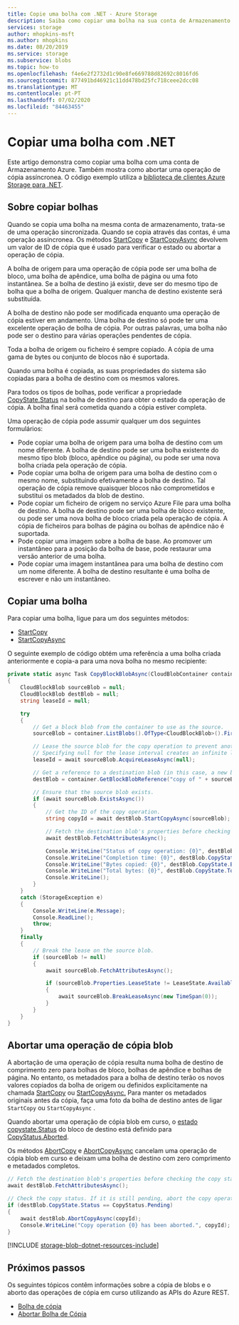 ```yaml
---
title: Copie uma bolha com .NET - Azure Storage
description: Saiba como copiar uma bolha na sua conta de Armazenamento Azure utilizando a biblioteca de clientes .NET.
services: storage
author: mhopkins-msft
ms.author: mhopkins
ms.date: 08/20/2019
ms.service: storage
ms.subservice: blobs
ms.topic: how-to
ms.openlocfilehash: f4e6e2f2732d1c90e8fe669788d82692c8016fd6
ms.sourcegitcommit: 877491bd46921c11dd478bd25fc718ceee2dcc08
ms.translationtype: MT
ms.contentlocale: pt-PT
ms.lasthandoff: 07/02/2020
ms.locfileid: "84463455"
---
```

# <a name="copy-a-blob-with-net"></a>Copiar uma bolha com .NET

Este artigo demonstra como copiar uma bolha com uma conta de Armazenamento Azure. Também mostra como abortar uma operação de cópia assíncronea. O código exemplo utiliza a [biblioteca de clientes Azure Storage para .NET](/dotnet/api/overview/azure/storage?view=azure-dotnet).

## <a name="about-copying-blobs"></a>Sobre copiar bolhas

Quando se copia uma bolha na mesma conta de armazenamento, trata-se de uma operação sincronizada. Quando se copia através das contas, é uma operação assíncronea. Os métodos [StartCopy](/dotnet/api/microsoft.azure.storage.blob.cloudblob.startcopy?view=azure-dotnet) e [StartCopyAsync](/dotnet/api/microsoft.azure.storage.blob.cloudblob.startcopyasync?view=azure-dotnet) devolvem um valor de ID de cópia que é usado para verificar o estado ou abortar a operação de cópia.

A bolha de origem para uma operação de cópia pode ser uma bolha de bloco, uma bolha de apêndice, uma bolha de página ou uma foto instantânea. Se a bolha de destino já existir, deve ser do mesmo tipo de bolha que a bolha de origem. Qualquer mancha de destino existente será substituída. 

A bolha de destino não pode ser modificada enquanto uma operação de cópia estiver em andamento. Uma bolha de destino só pode ter uma excelente operação de bolha de cópia. Por outras palavras, uma bolha não pode ser o destino para várias operações pendentes de cópia.

Toda a bolha de origem ou ficheiro é sempre copiado. A cópia de uma gama de bytes ou conjunto de blocos não é suportada.

Quando uma bolha é copiada, as suas propriedades do sistema são copiadas para a bolha de destino com os mesmos valores.

Para todos os tipos de bolhas, pode verificar a propriedade [CopyState.Status](/dotnet/api/microsoft.azure.storage.blob.copystate.status?view=azure-dotnet) na bolha de destino para obter o estado da operação de cópia. A bolha final será cometida quando a cópia estiver completa.

Uma operação de cópia pode assumir qualquer um dos seguintes formulários:

  - Pode copiar uma bolha de origem para uma bolha de destino com um nome diferente. A bolha de destino pode ser uma bolha existente do mesmo tipo blob (bloco, apêndice ou página), ou pode ser uma nova bolha criada pela operação de cópia.
  - Pode copiar uma bolha de origem para uma bolha de destino com o mesmo nome, substituindo efetivamente a bolha de destino. Tal operação de cópia remove quaisquer blocos não comprometidos e substitui os metadados da blob de destino.
  - Pode copiar um ficheiro de origem no serviço Azure File para uma bolha de destino. A bolha de destino pode ser uma bolha de bloco existente, ou pode ser uma nova bolha de bloco criada pela operação de cópia. A cópia de ficheiros para bolhas de página ou bolhas de apêndice não é suportada.
  - Pode copiar uma imagem sobre a bolha de base. Ao promover um instantâneo para a posição da bolha de base, pode restaurar uma versão anterior de uma bolha.
  - Pode copiar uma imagem instantânea para uma bolha de destino com um nome diferente. A bolha de destino resultante é uma bolha de escrever e não um instantâneo.

## <a name="copy-a-blob"></a>Copiar uma bolha

Para copiar uma bolha, ligue para um dos seguintes métodos:

 - [StartCopy](/dotnet/api/microsoft.azure.storage.blob.cloudblob.startcopy?view=azure-dotnet)
 - [StartCopyAsync](/dotnet/api/microsoft.azure.storage.blob.cloudblob.startcopyasync?view=azure-dotnet)

O seguinte exemplo de código obtém uma referência a uma bolha criada anteriormente e copia-a para uma nova bolha no mesmo recipiente:

```csharp
private static async Task CopyBlockBlobAsync(CloudBlobContainer container)
{
    CloudBlockBlob sourceBlob = null;
    CloudBlockBlob destBlob = null;
    string leaseId = null;

    try
    {
        // Get a block blob from the container to use as the source.
        sourceBlob = container.ListBlobs().OfType<CloudBlockBlob>().FirstOrDefault();

        // Lease the source blob for the copy operation to prevent another client from modifying it.
        // Specifying null for the lease interval creates an infinite lease.
        leaseId = await sourceBlob.AcquireLeaseAsync(null);

        // Get a reference to a destination blob (in this case, a new blob).
        destBlob = container.GetBlockBlobReference("copy of " + sourceBlob.Name);

        // Ensure that the source blob exists.
        if (await sourceBlob.ExistsAsync())
        {
            // Get the ID of the copy operation.
            string copyId = await destBlob.StartCopyAsync(sourceBlob);

            // Fetch the destination blob's properties before checking the copy state.
            await destBlob.FetchAttributesAsync();

            Console.WriteLine("Status of copy operation: {0}", destBlob.CopyState.Status);
            Console.WriteLine("Completion time: {0}", destBlob.CopyState.CompletionTime);
            Console.WriteLine("Bytes copied: {0}", destBlob.CopyState.BytesCopied.ToString());
            Console.WriteLine("Total bytes: {0}", destBlob.CopyState.TotalBytes.ToString());
            Console.WriteLine();
        }
    }
    catch (StorageException e)
    {
        Console.WriteLine(e.Message);
        Console.ReadLine();
        throw;
    }
    finally
    {
        // Break the lease on the source blob.
        if (sourceBlob != null)
        {
            await sourceBlob.FetchAttributesAsync();

            if (sourceBlob.Properties.LeaseState != LeaseState.Available)
            {
                await sourceBlob.BreakLeaseAsync(new TimeSpan(0));
            }
        }
    }
}
```

## <a name="abort-a-blob-copy-operation"></a>Abortar uma operação de cópia blob

A abortação de uma operação de cópia resulta numa bolha de destino de comprimento zero para bolhas de bloco, bolhas de apêndice e bolhas de página. No entanto, os metadados para a bolha de destino terão os novos valores copiados da bolha de origem ou definidos explicitamente na chamada [StartCopy](/dotnet/api/microsoft.azure.storage.blob.cloudblob.startcopy?view=azure-dotnet) ou [StartCopyAsync.](/dotnet/api/microsoft.azure.storage.blob.cloudblob.startcopyasync?view=azure-dotnet) Para manter os metadados originais antes da cópia, faça uma foto da bolha de destino antes de ligar `StartCopy` ou `StartCopyAsync` .

Quando abortar uma operação de cópia blob em curso, o [estado copystate.Status](/dotnet/api/microsoft.azure.storage.blob.copystate.status?view=azure-dotnet#Microsoft_Azure_Storage_Blob_CopyState_Status) do bloco de destino está definido para [CopyStatus.Aborted](/dotnet/api/microsoft.azure.storage.blob.copystatus?view=azure-dotnet).

Os métodos [AbortCopy](/dotnet/api/microsoft.azure.storage.blob.cloudblob.abortcopy?view=azure-dotnet) e [AbortCopyAsync](/dotnet/api/microsoft.azure.storage.blob.cloudblob.abortcopyasync?view=azure-dotnet) cancelam uma operação de cópia blob em curso e deixam uma bolha de destino com zero comprimento e metadados completos.

```csharp
// Fetch the destination blob's properties before checking the copy state.
await destBlob.FetchAttributesAsync();

// Check the copy status. If it is still pending, abort the copy operation.
if (destBlob.CopyState.Status == CopyStatus.Pending)
{
    await destBlob.AbortCopyAsync(copyId);
    Console.WriteLine("Copy operation {0} has been aborted.", copyId);
}
```

[!INCLUDE [storage-blob-dotnet-resources-include](../../../includes/storage-blob-dotnet-resources-include.md)]

## <a name="next-steps"></a>Próximos passos

Os seguintes tópicos contêm informações sobre a cópia de blobs e o aborto das operações de cópia em curso utilizando as APIs do Azure REST.

- [Bolha de cópia](/rest/api/storageservices/copy-blob)
- [Abortar Bolha de Cópia](/rest/api/storageservices/abort-copy-blob)
